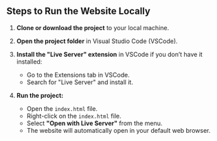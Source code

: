 ## Steps to Run the Website Locally

1. **Clone or download the project** to your local machine.

2. **Open the project folder** in Visual Studio Code (VSCode).

3. **Install the "Live Server" extension** in VSCode if you don’t have it installed:
   - Go to the Extensions tab in VSCode.
   - Search for "Live Server" and install it.

4. **Run the project:**
   - Open the `index.html` file.
   - Right-click on the `index.html` file.
   - Select **"Open with Live Server"** from the menu.
   - The website will automatically open in your default web browser.
